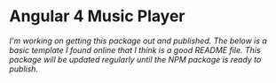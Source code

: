 # Angular 4 Music Player
*I'm working on getting this package out and published. The below is a basic template I found online that I think is a good README file. This package will be updated regularly until the NPM package is ready to publish.*

<!--
**angular2-toaster** is an asynchronous, non-blocking, Ahead of Time Compilation-supported Angular Toaster Notification library
largely based off of [AngularJS-Toaster](https://github.com/jirikavi/AngularJS-Toaster).

[![npm](https://img.shields.io/npm/v/angular2-toaster.svg?maxAge=3600?cachedbust=true)](https://www.npmjs.com/package/angular2-toaster)
[![npm](https://img.shields.io/npm/dt/angular2-toaster.svg?cachedbust=true)](https://www.npmjs.com/package/angular2-toaster)
[![Build Status](https://travis-ci.org/Stabzs/Angular2-Toaster.svg?branch=master)](https://travis-ci.org/Stabzs/Angular2-Toaster)
[![Coverage Status](https://coveralls.io/repos/github/Stabzs/Angular2-Toaster/badge.svg?branch=master&b=4.0.2)](https://coveralls.io/github/Stabzs/Angular2-Toaster?branch=master)


Version ^4.0.0 now supports `@angular/animations`, which is a breaking change.  Please read both
the `Getting Started` and `Animations` sections before upgrading.

# Demo
A dynamic Angular and Typescript demo can be found at
[this plunker](http://plnkr.co/edit/hkENUhos6q9fhiOHprXO?p=preview).


# Getting Started

## Installation:

```bash
npm install angular2-toaster
```

## Import CSS

### Copy or Link CSS
```html
<link rel="stylesheet" type="text/css" href="/node_modules/angular2-toaster/toaster.css" />
```

### Import CSS with Sass or Less
```scss
@import 'node_modules/angular2-toaster/toaster';
```


## Import Library

### Import via SystemJS
Within the `map` property of the `systemjs.config` file, add mappings for angular, rxjs
(which is a dependency), and the angular2-toaster bundled umd file:

```javascript
map: {
      // angular bundles
      '@angular/core': 'npm:@angular/core/bundles/core.umd.js',
      // ...
      // other libraries
      'rxjs':  'npm:rxjs',
      'angular2-toaster': 'npm:angular2-toaster/bundles/angular2-toaster.umd.js'
```

### Import via Webpack
Simply follow the `Getting Started` instructions to import the library.



## Getting Started With Default Configuration - NgModule (Recommended):
```typescript
import {NgModule, Component} from '@angular/core';
import {BrowserAnimationsModule} from '@angular/platform-browser/animations';
import {ToasterModule, ToasterService} from 'angular2-toaster';
import {Root} from './root.component'

@NgModule({
    imports: [BrowserAnimationsModule, ToasterModule],
    declarations: [Root],
    providers: [],
    bootstrap: [Root]
})

@Component({
    selector: 'root',
    template: `
            <toaster-container></toaster-container>
            <button (click)="popToast()">pop toast</button>`
})

export class Root {
    private toasterService: ToasterService;

    constructor(toasterService: ToasterService) {
        this.toasterService = toasterService;
    }

    popToast() {
        this.toasterService.pop('success', 'Args Title', 'Args Body');
    }
}
```


## Getting Started with Default Configuration - Manual Component Inclusion:

```typescript
import {Component} from '@angular/core';
import {BrowserAnimationsModule} from '@angular/platform-browser/animations';
import {ToasterContainerComponent, ToasterService} from 'angular2-toaster';

@Component({
    selector: 'root',
    imports: [BrowserAnimationsModule],
    directives: [ToasterContainerComponent],
    providers: [ToasterService],
    template: `
        <toaster-container></toaster-container>
        <button (click)="popToast()">pop toast</button>`
})

class Root {
    private toasterService: ToasterService;

    constructor(toasterService: ToasterService) {
        this.toasterService = toasterService;    
    }

    popToast() {
        this.toasterService.pop('success', 'Args Title', 'Args Body');
    }
}

bootstrap(Root);
```

## Getting Started with Configuration Override:

```typescript
import {Component} from '@angular/core';
import {BrowserAnimationsModule} from '@angular/platform-browser/animations';
import {ToasterContainerComponent, ToasterService, ToasterConfig} from 'angular2-toaster';

@Component({
    selector: 'root',
    imports: [BrowserAnimationsModule],
    directives: [ToasterContainerComponent],
    providers: [ToasterService],
    template: `
        <toaster-container [toasterconfig]="toasterconfig">
        </toaster-container>
        <button (click)="popToast()">pop toast</button>`
})

class Root {
    private toasterService: ToasterService;

    constructor(toasterService: ToasterService) {
        this.toasterService = toasterService;    
    }

    public toasterconfig : ToasterConfig =
        new ToasterConfig({
            showCloseButton: true,
            tapToDismiss: false,
            timeout: 0
        });

    popToast() {
        this.toasterService.pop('success', 'Args Title', 'Args Body');
    }
}

bootstrap(Root);
```


## Asynchronous vs Synchronous ToasterService
`ToasterService` exposes both a synchronous and asynchronous pop method in the form of `pop()` and
`popAsync()` respectively.  

`pop()` returns a concrete `Toast` instance after the toastId property has been hydrated and the
toast has been added to all receiving containers.

`popAsync()` returns a hot `Observable<Toast>` that may be subscribed to to receive multiple toast
updates.


## Customize Toast arguments in pop
```typescript

var toast: Toast = {
    type: 'success',
    title: 'close button',
    showCloseButton: true
};

this.toasterService.pop(toast);

```

## Clear Existing Toast
`ToasterService` exposes a `clear` function that accepts two optional parameters: `toastId` and
`toastContainerId`.

These parameters can be used to clear toasts by specific id, by container id,
by both, or by neither.  If both parameters are omitted, all toasts in all containers will be
removed.

```typescript
var toast = this.toasterService.pop('success', 'title', 'body');
this.toasterService.clear(toast.toastId, toast.toastContainerId);
```


## Animations
Starting with version `4.0.0` and greater, Animation configuration is required, as described in the
`Getting Started` section.

To add animations:

- Install the `@angular/animations` npm package via
`npm install @angular/animations`.
- Add the `BrowserAnimationsModule` to your root module

    ```typescript
    import {NgModule, Component} from '@angular/core';
    import {BrowserAnimationsModule} from '@angular/platform-browser/animations';
    import {ToasterModule} from 'angular2-toaster';

    @NgModule({
        imports: [BrowserAnimationsModule, ToasterModule],
        ...
    ```

If you want to avoid bringing in an additional module solely for the sake of animations, you can
explicitly configure `angular2-toaster` to ignore animations.  To do so, import the
`NoopAnimationsModule` instead:

```typescript
import {NoopAnimationsModule} from '@angular/platform-browser/animations';
import {ToasterModule} from 'angular2-toaster';

@NgModule({
    imports: [NoopAnimationsModule, ToasterModule],
    ...
```

Angular Animations require [browsers](http://caniuse.com/#feat=web-animation) that support the [Web Animations Standard](https://w3c.github.io/web-animations/).

If you need to target a non-supported browser, a [polyfill](https://github.com/web-animations/web-animations-js) is required.


# Configurable Options
### Animations
There are five animation styles that can be applied via the toasterconfig `animation` property:
'fade', 'flyLeft', 'flyRight', 'slideDown', and 'slideUp'.  Any other value will disable animations.

```typescript
template:
    `<toaster-container [toasterconfig]="toasterconfig"></toaster-container>`

public toasterconfig : ToasterConfig =
    new ToasterConfig({animation: 'fade'});
```

### Limit
Limit is defaulted to null, meaning that there is no maximum number of toasts that are defined
before the toast container begins removing toasts when a new toast is added.

To change this behavior, pass a "limit" option to the config:

```typescript
template:
    `<toaster-container [toasterconfig]="toasterconfig"></toaster-container>`

public toasterconfig : ToasterConfig =
    new ToasterConfig({limit: 5});
```

### Tap to Dismiss
By default, the `tapToDismiss` option is set to true, meaning that if a toast is clicked anywhere
on the toast body, the toast will be dismissed.  This behavior can be overriden in the config so
that if set to false, the toast will only be dismissed if the close button is defined and clicked:

```typescript
template:
    `<toaster-container [toasterconfig]="toasterconfig"></toaster-container>`

public toasterconfig : ToasterConfig =
    new ToasterConfig({tapToDismiss: false});
```

### Close Button

The Close Button's visibility can be configured at three different levels:

* Globally in the config for all toast types:

    ```typescript
    template:
        `<toaster-container [toasterconfig]="toasterconfig"></toaster-container>`

    public toasterconfig : ToasterConfig =
        new ToasterConfig({showCloseButton: true});
    ```

* Per info-class type:
By passing the close-button configuration as an object instead of a boolean, you can specify the global behavior an info-class type should have.

    ```typescript
    template:
        `<toaster-container [toasterconfig]="toasterconfig"></toaster-container>`

    public toasterconfig : ToasterConfig =
        new ToasterConfig({
            showCloseButton: { 'warning': true, 'error': false }
        });
    ```

    If a type is not defined and specified, the default behavior for that type is false.

* Per toast constructed via Toast object creation:

    ```typescript
    var toast : Toast = {
        type: 'error',
        title: 'Title text',
        body: 'Body text',
        showCloseButton: true
    };

    this.toasterService.pop(toast);

    ```

    This option is given the most weight and will override the global configurations for that toast.  However, it will not persist to other toasts of that type and does not alter or pollute the global configuration.


### Close Html

The close button html can be overridden either globally or per toast call.

 - Globally:

    ```typescript
    template:
        `<toaster-container [toasterconfig]="toasterconfig"></toaster-container>`

    public toasterconfig : ToasterConfig =
        new ToasterConfig({
            closeHtml: '<button>Close</button>'
        });
    ```

 - Per toast:

    ```typescript
    var toast : Toast = {
        type: 'error',
        title: 'Title text',
        body: 'Body text',
        showCloseButton: true,
        closeHtml: '<button>Close</button>'
    };

    this.toasterService.pop(toast);
    ```

### Newest Toasts on Top
The `newestOnTop` option is defaulted to true, adding new toasts on top of other existing toasts.
If changed to false via the config, toasts will be added to the bottom of other existing toasts.

```typescript
template:
    `<toaster-container [toasterconfig]="toasterconfig"></toaster-container>`

public toasterconfig : ToasterConfig =
    new ToasterConfig({newestOnTop: false});
```

### Timeout
By default, toasts have a timeout setting of 5000, meaning that they are removed after 5000
milliseconds.  

If the timeout is set to anything other than a number greater than 0, the toast will be considered
 "sticky" and will not automatically dismiss.

The timeout can be configured at three different levels:

* Globally in the config for all toast types:
  ```typescript
  template:
    `<toaster-container [toasterconfig]="toasterconfig"></toaster-container>`

  public toasterconfig : ToasterConfig =
        new ToasterConfig({timeout: 2000});
  ```

* Per info-class type:
By passing the timeout config option as an object instead of a number, you can specify the global
behavior an info-class type should have.

  ```
  template:
    `<toaster-container [toasterconfig]="toasterconfig"></toaster-container>`

  public toasterconfig : ToasterConfig =
      new ToasterConfig({timeout: {error:1000});
  ```
If a type is not defined and specified, a timeout will not be applied, making the toast "sticky".

* Per toast constructed via toaster.pop('success', "title", "text"):
  ```typescript
  var toast : Toast = {
      type: 'error',
      title: 'Title text',
      body: 'Body text',
      showCloseButton: true,
      closeHtml: '<button>Close</button>'
  };

  this.toasterService.pop(toast);
  ```

### Prevent Timeout on Mouseover
By default, all toasts are dismissed when their timer expires, even if you mouse over the toast.  
This can be overriden via the container's config.

```typescript
template:
    `<toaster-container [toasterconfig]="toasterconfig"></toaster-container>`

public toasterconfig : ToasterConfig =
    new ToasterConfig({mouseoverTimerStop: false});
```


### Body Output Type
There are three different types of body renderings that can be passed via the
`toast.bodyOutputType` argument: 'Default', 'TrustedHtml', and 'Component'. If a `bodyOutputType`
is not provided, it will be defaulted to 'Default'.

* Default: The `body` argument will be directly interpolated as text content.  If html is passed
 in the `body` argument, it will be encoded and rendered as text.

* TrustedHtml: The `body` argument will be parsed and rendered as html content.
  ```typescript
  import {BodyOutputType} from 'angular2-toaster';
  var toast : Toast = {
      type: 'error',
      title: 'Title text',
      body: '<h4>Body text</h4>',
      bodyOutputType: BodyOutputType.TrustedHtml
  };

  this.toasterService.pop(toast);
  ```

* Component: The `body` argument is the name of the component class to be rendered as the content
of the toast.
  ```typescript
  import {BodyOutputType} from 'angular2-toaster';

  @Component({
    selector: 'dynamic-component',
    template: `<div>loaded via component</div>`
  })
  class DynamicComponent { }

  var toast : Toast = {
      type: 'error',
      title: 'Title text',
      body: DynamicComponent,
      bodyOutputType: BodyOutputType.Component
  };

  this.toasterService.pop(toast);
  ```

  The Component BodyOutputType offers the additional flexibilty of attaching the toast instance to
  your component.  It is recommended that you expose a public property on your component for type
  safe access to the toast instance if you need to consume it inside of your component.  
  Mutation of the toast instance is not recommended.


### On Show Callback
An onShow callback function can be attached to each toast instance.  The callback will be invoked upon toast add.

```typescript
var toast: Toast = {
  type: 'success',
  title: 'parent',
  onShowCallback: (toast) => this.toasterService.pop('success', 'invoked from ' + toast.title + ' onShow callback')  
};

this.toasterService.pop(toast);
```

### On Hide Callback
An onHide callback function can be attached to each toast instance.  The callback will be invoked upon toast removal.

```typescript
var toast: Toast = {
  type: 'success',
  title: 'parent',
  onHideCallback: (toast) => this.toasterService.pop('success', 'invoked from ' + toast.title + ' onHide callback')  
};

this.toasterService.pop(toast);
```


# Building the Source
In order to build Angular2-Toaster for development, you will need to have Git and Node.js installed.

Clone a copy of the repo:

```bash
git clone https://github.com/stabzs/Angular2-Toaster.git
```

In the cloned directory, run:
```bash
npm install
```

Run Angular AoT compiler:
```bash
npm run build
```

Run Karma test instance with coverage report:
```bash
npm run test
```


## Author
[Stabzs](stabzssoftware@gmail.com)

## Credits
Rewritten from https://github.com/jirikavi/AngularJS-Toaster

Inspired by http://codeseven.github.io/toastr/demo.html.

## Copyright
Copyright © 2016-2017 Stabzs.


## Licence

This project is licensed under the MIT license. See the [LICENSE](LICENSE) file for more info.
--->
